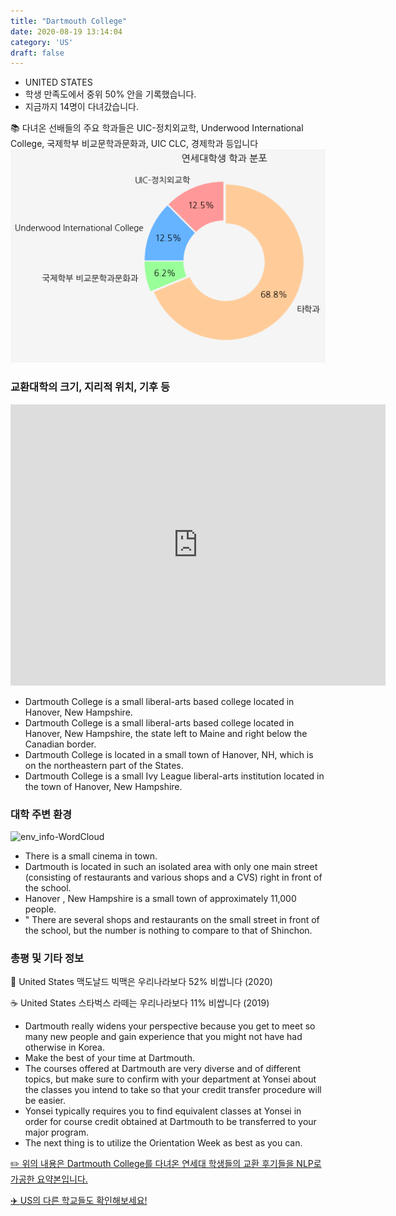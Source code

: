 ```yaml
---
title: "Dartmouth College"
date: 2020-08-19 13:14:04
category: 'US'
draft: false
---
```



* UNITED STATES
* 학생 만족도에서 중위 50% 안을 기록했습니다.
* 지금까지 14명이 다녀갔습니다. 

📚 다녀온 선배들의 주요 학과들은 UIC-정치외교학, Underwood International College, 국제학부 비교문학과문화과, UIC CLC, 경제학과 등입니다
![department-info](../plots/US000057.png)
### 교환대학의 크기, 지리적 위치, 기후 등
<iframe
width="600"
height="450"
frameborder="0" style="border:0"
src="https://www.google.com/maps/embed/v1/place?key=AIzaSyC9e1AME-pVmWC4hBpFdu5S4dKzyepa3HQ&q=Dartmouth+College&center=43.70444060000001,-72.28869350000002&zoom=14" allowfullscreen>
</iframe>

* Dartmouth College is a small liberal-arts based college located in Hanover, New Hampshire.
* Dartmouth College is a small liberal-arts based college located in Hanover, New Hampshire, the state left to Maine and right below the Canadian border.
* Dartmouth College is located in a small town of Hanover, NH, which is on the northeastern part of the States.
* Dartmouth College is a small Ivy League liberal-arts institution located in the town of Hanover, New Hampshire.


### 대학 주변 환경

![env_info-WordCloud](../univ_wordclouds_okt/env_info/US000057_env_info_okt.png)

* There is a small cinema in town.
* Dartmouth is located in such an isolated area with only one main street (consisting of restaurants and various shops and a CVS) right in front of the school.
* Hanover , New Hampshire is a small town of approximately 11,000 people.
* " There are several shops and restaurants on the small street in front of the school, but the number is nothing to compare to that of Shinchon.


### 총평 및 기타 정보 
🍔 United States 맥도날드 빅맥은 우리나라보다 52% 비쌉니다 (2020)

☕️ United States 스타벅스 라떼는 우리나라보다 11% 비쌉니다 (2019)
* Dartmouth really widens your perspective because you get to meet so many new people and gain experience that you might not have had otherwise in Korea.
* Make the best of your time at Dartmouth.
* The courses offered at Dartmouth are very diverse and of different topics, but make sure to confirm with your department at Yonsei about the classes you intend to take so that your credit transfer procedure will be easier.
* Yonsei typically requires you to find equivalent classes at Yonsei in order for course credit obtained at Dartmouth to be transferred to your major program.
* The next thing is to utilize the Orientation Week as best as you can.


[✏️ 위의 내용은 Dartmouth College를 다녀온 연세대 학생들의 교환 후기들을 NLP로 가공한 요약본입니다.](http://oia.yonsei.ac.kr/partner/expReport.asp?ucode=US000057&bgbn=A)

[✈️ US의 다른 학교들도 확인해보세요!](https://yonsei-exchange.netlify.app/?category=US)
